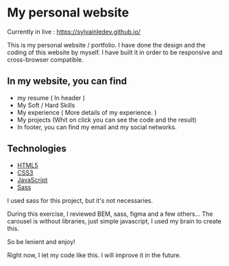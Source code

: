 # My personal website 

Currently in live  : https://sylvainledev.github.io/

This is my personal website / portfolio. I have done the design and the coding of this website by myself.
I have built it in order to be responsive and cross-browser compatible.

## In my website, you can find

 - my resume ( In header )
 - My Soft / Hard Skills
 - My experience ( More details of my experience. )
 - My projects (Whit on click you can see the code and the result)
 - In footer, you can find my email and my social networks.

## Technologies 

- [HTML5](https://developer.mozilla.org/fr/docs/Web/HTML)
- [CSS3](https://developer.mozilla.org/fr/docs/Web/CSS)
- [JavaScript](https://developer.mozilla.org/fr/docs/Web/JavaScript)
- [Sass](https://sass-lang.com/)

I used sass for this project, but it's not necessaries.

During this exercise, I reviewed BEM, sass, figma and a few others...
The carousel is without libraries, just simple javascript, I used my brain to create this.

So be lenient and enjoy!

Right now, I let my code like this. I will improve it in the future.









